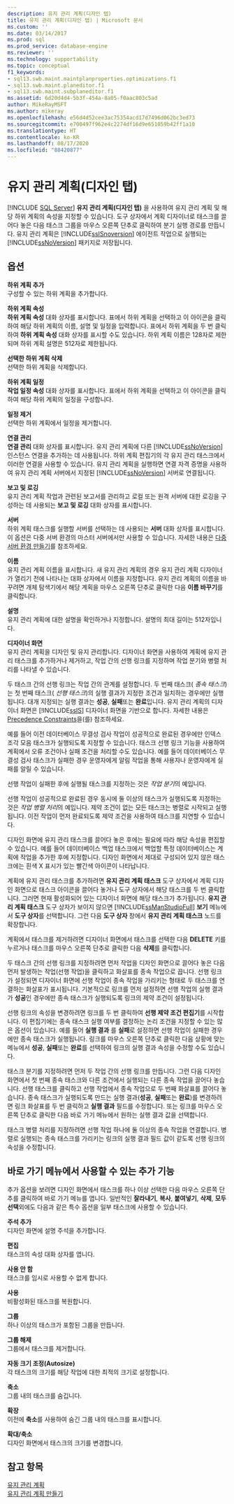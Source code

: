 ```yaml
---
description: 유지 관리 계획(디자인 탭)
title: 유지 관리 계획(디자인 탭) | Microsoft 문서
ms.custom: ''
ms.date: 03/14/2017
ms.prod: sql
ms.prod_service: database-engine
ms.reviewer: ''
ms.technology: supportability
ms.topic: conceptual
f1_keywords:
- sql13.swb.maint.maintplanproperties.optimizations.f1
- sql13.swb.maint.planeditor.f1
- sql13.swb.maint.subplaneditor.f1
ms.assetid: 6d20d4d4-5b3f-454a-8a05-f0aac803c5ad
author: MikeRayMSFT
ms.author: mikeray
ms.openlocfilehash: e56d4d52cee3ac75354acd17d7496d062bc3ed73
ms.sourcegitcommit: e700497f962e4c2274df16d9e651059b42ff1a10
ms.translationtype: HT
ms.contentlocale: ko-KR
ms.lasthandoff: 08/17/2020
ms.locfileid: "88420877"
---
```

# <a name="maintenance-plan-design-tab"></a>유지 관리 계획(디자인 탭)
 [!INCLUDE [SQL Server](../../includes/applies-to-version/sqlserver.md)]
  **유지 관리 계획(디자인 탭)** 을 사용하여 유지 관리 계획 및 해당 하위 계획의 속성을 지정할 수 있습니다. 도구 상자에서 계획 디자이너로 태스크를 끌어다 놓은 다음 태스크 그룹을 마우스 오른쪽 단추로 클릭하여 분기 실행 경로를 만듭니다. 유지 관리 계획은 [!INCLUDE[ssISnoversion](../../includes/ssisnoversion-md.md)] 에이전트 작업으로 실행되는 [!INCLUDE[ssNoVersion](../../includes/ssnoversion-md.md)] 패키지로 저장됩니다.  
  
## <a name="options"></a>옵션  
 **하위 계획 추가**  
 구성할 수 있는 하위 계획을 추가합니다.  
  
 **하위 계획 속성**  
 **하위 계획 속성** 대화 상자를 표시합니다. 표에서 하위 계획을 선택하고 이 아이콘을 클릭하여 해당 하위 계획의 이름, 설명 및 일정을 입력합니다. 표에서 하위 계획을 두 번 클릭하여 **하위 계획 속성** 대화 상자를 표시할 수도 있습니다. 하위 계획 이름은 128자로 제한되며 하위 계획 설명은 512자로 제한됩니다.  
  
 **선택한 하위 계획 삭제**  
 선택한 하위 계획을 삭제합니다.  
  
 **하위 계획 일정**  
 **작업 일정 속성** 대화 상자를 표시합니다. 표에서 하위 계획을 선택하고 이 아이콘을 클릭하여 해당 하위 계획의 일정을 구성합니다.  
  
 **일정 제거**  
 선택한 하위 계획에서 일정을 제거합니다.  
  
 **연결 관리**  
 **연결 관리** 대화 상자를 표시합니다. 유지 관리 계획에 다른 [!INCLUDE[ssNoVersion](../../includes/ssnoversion-md.md)] 인스턴스 연결을 추가하는 데 사용됩니다. 하위 계획 편집기의 각 유지 관리 태스크에서 이러한 연결을 사용할 수 있습니다. 유지 관리 계획을 실행하면 연결 자격 증명을 사용하여 유지 관리 계획 서버에서 지정된 [!INCLUDE[ssNoVersion](../../includes/ssnoversion-md.md)] 서버로 연결됩니다.  
  
 **보고 및 로깅**  
 유지 관리 계획 작업과 관련된 보고서를 관리하고 로컬 또는 원격 서버에 대한 로깅을 구성하는 데 사용되는 **보고 및 로깅** 대화 상자를 표시합니다.  
  
 **서버**  
 하위 계획 태스크를 실행할 서버를 선택하는 데 사용되는 **서버** 대화 상자를 표시합니다. 이 옵션은 다중 서버 환경의 마스터 서버에서만 사용할 수 있습니다. 자세한 내용은 [다중 서버 환경 만들기](../../ssms/agent/create-a-multiserver-environment.md)를 참조하세요.  
  
 **이름**  
 유지 관리 계획 이름을 표시합니다. 새 유지 관리 계획의 경우 유지 관리 계획 디자이너가 열리기 전에 나타나는 대화 상자에서 이름을 지정합니다. 유지 관리 계획의 이름을 바꾸려면 개체 탐색기에서 해당 계획을 마우스 오른쪽 단추로 클릭한 다음 **이름 바꾸기**를 클릭합니다.  
  
 **설명**  
 유지 관리 계획에 대한 설명을 확인하거나 지정합니다. 설명의 최대 길이는 512자입니다.  
  
 **디자이너 화면**  
 유지 관리 계획을 디자인 및 유지 관리합니다. 디자이너 화면을 사용하여 계획에 유지 관리 태스크를 추가하거나 제거하고, 작업 간의 선행 링크를 지정하며 작업 분기와 병렬 처리를 나타낼 수 있습니다.  
  
 두 태스크 간의 선행 링크는 작업 간의 관계를 설정합니다. 두 번째 태스크( *종속 태스크*)는 첫 번째 태스크( *선행 태스크*)의 실행 결과가 지정한 조건과 일치하는 경우에만 실행됩니다. 대개 지정되는 실행 결과는 **성공**, **실패**또는 **완료**입니다. 유지 관리 계획의 디자이너 화면은 [!INCLUDE[ssIS](../../includes/ssis-md.md)] 디자이너 화면을 기반으로 합니다. 자세한 내용은 [Precedence Constraints](../../integration-services/control-flow/precedence-constraints.md)을(를) 참조하세요.  
  
 예를 들어 이전 데이터베이스 무결성 검사 작업이 성공적으로 완료된 경우에만 인덱스 조각 모음 태스크가 실행되도록 지정할 수 있습니다. 태스크 선행 링크 기능을 사용하여 계획에서 오류 조건이나 실패 조건을 처리할 수도 있습니다. 예를 들어 데이터베이스 무결성 검사 태스크가 실패한 경우 운영자에게 알림 작업을 통해 사용자나 운영자에게 실패를 알릴 수 있습니다.  
  
 선행 작업이 실패한 후에 실행될 태스크를 지정하는 것은 *작업 분기*의 예입니다.  
  
 선행 작업이 성공적으로 완료된 경우 동시에 둘 이상의 태스크가 실행되도록 지정하는 것은 *작업 병렬 처리*의 예입니다. 제약 조건이 없는 모든 태스크는 병렬로 시작되고 실행됩니다. 이전 작업이 먼저 완료되도록 제약 조건을 사용하여 태스크를 지연할 수 있습니다.  
  
 디자인 화면에 유지 관리 태스크를 끌어다 놓은 후에는 필요에 따라 해당 속성을 편집할 수 있습니다. 예를 들어 데이터베이스 백업 태스크에서 백업할 특정 데이터베이스는 계획에 작업을 추가한 후에 지정합니다. 디자인 화면에서 제대로 구성되어 있지 않은 태스크에는 흰색 X 표시가 있는 빨간색 아이콘이 나타납니다.  
  
 계획에 유지 관리 태스크를 추가하려면 **유지 관리 계획 태스크** 도구 상자에서 계획 디자인 화면으로 태스크 아이콘을 끌어다 놓거나 도구 상자에서 해당 태스크를 두 번 클릭합니다. 그러면 현재 활성화되어 있는 디자이너 화면에 해당 태스크가 추가됩니다. **유지 관리 계획 태스크** 도구 상자가 보이지 않으면 [!INCLUDE[ssManStudioFull](../../includes/ssmanstudiofull-md.md)] **보기** 메뉴에서 **도구 상자**를 선택합니다. 그런 다음 **도구 상자** 창에서 **유지 관리 계획 태스크** 노드를 확장합니다.  
  
 계획에서 태스크를 제거하려면 디자이너 화면에서 태스크를 선택한 다음 **DELETE** 키를 누르거나 태스크를 마우스 오른쪽 단추로 클릭한 다음 **삭제**를 클릭합니다.  
  
 두 태스크 간의 선행 링크를 지정하려면 먼저 작업을 디자인 화면으로 끌어다 놓은 다음 먼저 발생하는 작업(선행 작업)을 클릭하고 화살표를 종속 작업으로 끕니다. 선행 링크가 설정되면 디자이너 화면에 선행 작업이 종속 작업을 가리키는 형태로 두 태스크를 연결하는 화살표가 표시됩니다. 기본적으로 링크를 먼저 설정하면 선행 작업의 실행 결과가 **성공**인 경우에만 종속 태스크가 실행되도록 링크의 제약 조건이 설정됩니다.  
  
 선행 링크의 속성을 변경하려면 링크를 두 번 클릭하여 **선행 제약 조건 편집기**를 시작합니다. 이 편집기에는 종속 태스크 실행 여부를 결정하는 논리 조건을 지정할 수 있는 많은 옵션이 있습니다. 예를 들어 **실행 결과** 를 **실패**로 설정하면 선행 작업이 실패한 경우에만 종속 태스크가 실행됩니다. 링크를 마우스 오른쪽 단추로 클릭한 다음 상황에 맞는 메뉴에서 **성공**, **실패**또는 **완료**를 선택하여 링크의 실행 결과 속성을 수정할 수도 있습니다.  
  
 태스크 분기를 지정하려면 먼저 두 작업 간의 선행 링크를 만듭니다. 그런 다음 디자인 화면에서 첫 번째 종속 태스크와 다른 조건에서 실행되는 다른 종속 작업을 끌어다 놓습니다. 선행 태스크를 클릭하고 선행 작업에서 종속 작업으로 두 번째 화살표를 끌어다 놓습니다. 종속 태스크가 실행되도록 만드는 실행 결과(**성공**, **실패**또는 **완료**)를 변경하려면 링크 화살표를 두 번 클릭하고 **실행 결과** 필드를 수정합니다. 또는 링크를 마우스 오른쪽 단추로 클릭한 다음 바로 가기 메뉴에서 원하는 실행 결과 값을 선택합니다.  
  
 태스크 병렬 처리를 지정하려면 선행 작업 하나에 둘 이상의 종속 작업을 연결합니다. 병렬로 실행되는 종속 태스크를 가리키는 링크의 실행 결과 필드 값이 같도록 선행 링크의 속성을 수정합니다.  
  
## <a name="additional-features-available-from-the-shortcut-menu"></a>바로 가기 메뉴에서 사용할 수 있는 추가 기능  
 추가 옵션을 보려면 디자인 화면에서 태스크를 하나 이상 선택한 다음 마우스 오른쪽 단추를 클릭하여 바로 가기 메뉴를 엽니다. 일반적인 **잘라내기**, **복사**, **붙여넣기**, **삭제**, **모두 선택**외에도 다음과 같은 특수 옵션을 일부 태스크에 사용할 수 있습니다.  
  
 **주석 추가**  
 디자인 화면에 설명 주석을 추가합니다.  
  
 **편집**  
 태스크의 속성 대화 상자를 엽니다.  
  
 **사용 안 함**  
 태스크를 임시로 사용할 수 없게 합니다.  
  
 **사용**  
 비활성화된 태스크를 복원합니다.  
  
 **그룹**  
 하나 이상의 태스크가 포함된 그룹을 만듭니다.  
  
 **그룹 해제**  
 그룹에서 태스크를 제거합니다.  
  
 **자동 크기 조정(Autosize)**  
 각 태스크의 크기를 해당 작업에 대한 최적의 크기로 설정합니다.  
  
 **축소**  
 그룹 내의 태스크를 숨깁니다.  
  
 **확장**  
 이전에 **축소**를 사용하여 숨긴 그룹 내의 태스크를 표시합니다.  
  
 **확대/축소**  
 디자인 화면에서 태스크의 크기를 변경합니다.  
  
## <a name="see-also"></a>참고 항목  
 [유지 관리 계획](../../relational-databases/maintenance-plans/maintenance-plans.md)   
 [유지 관리 계획 만들기](../../relational-databases/maintenance-plans/create-a-maintenance-plan.md)  
  
  
